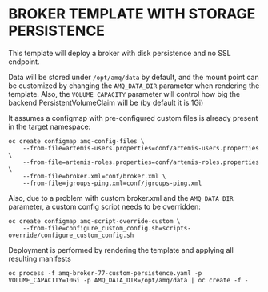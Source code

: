# BROKER TEMPLATE WITH STORAGE PERSISTENCE

This template will deploy a broker with disk persistence and no SSL endpoint.

Data will be stored under `/opt/amq/data` by default, and the mount point can be customized by changing the `AMQ_DATA_DIR` parameter when rendering the template.
Also, the `VOLUME_CAPACITY` parameter will control how big the backend PersistentVolumeClaim will be (by default it is 1Gi)

It assumes a configmap with pre-configured custom files is already present in the target namespace:

```
oc create configmap amq-config-files \
    --from-file=artemis-users.properties=conf/artemis-users.properties \
    --from-file=artemis-roles.properties=conf/artemis-roles.properties \
    --from-file=broker.xml=conf/broker.xml \
    --from-file=jgroups-ping.xml=conf/jgroups-ping.xml
```

Also, due to a problem with custom broker.xml and the `AMQ_DATA_DIR` parameter, a custom config script needs to be overridden:

```
oc create configmap amq-script-override-custom \
    --from-file=configure_custom_config.sh=scripts-override/configure_custom_config.sh
```

Deployment is performed by rendering the template and applying all resulting manifests

```
oc process -f amq-broker-77-custom-persistence.yaml -p VOLUME_CAPACITY=10Gi -p AMQ_DATA_DIR=/opt/amq/data | oc create -f -
```

